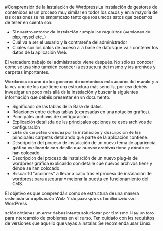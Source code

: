 #Comprensión de la Instalación de Wordpress
La instalación de gestores de contenidos es un proceso muy similar en todos los casos y en la mayoría de las ocasiones se ha simplificado tanto que los únicos datos que debemos de tener en cuenta son:

- Si nuestro entorno de instalación cumple los requisitos (versiones de php, mysql etc..)
- Cuál va a ser el usuario y la contraseña del administrador
- Cuáles son los datos de acceso a la base de datos que va a contener los datos de la aplicación Web.

El verdadero trabajo del administrador viene después. No sólo es conocer cómo se usa sino también conocer la estructura del mismo y los archivos  y carpetas importantes.

Wordpress es uno de los gestores de contenidos más usados del mundo y a la vez uno de los que tiene una estructura más sencilla, por eso debéis investigar un poco más allá de la instalación y buscar la siguientes información que debéis presentar en un documento.

- Significado de las tablas de la Base de datos.
- Relaciones entre dichas tablas (expresadas en una notación gráfica).
- Principales archivos de configuración.
- Explicación detallada de las principales opciones de esos archivos de configuración
- Lista de carpetas creadas por la instalación y descripción de las principales carpetas detallando qué parte de la aplicación contiene.
- Descripción del proceso de instalación de un nuevo tema de apariencia gráfica explicando con detalle que nuevos archivos tiene y dónde se han colocado.
- Descripción del proceso de instalación de un nuevo plug-in de wordpress gráfica explicando con detalle que nuevos archivos tiene y dónde se han colocado.
- Buscar 10 "acciones" a llevar a cabo tras el proceso de instalación de wordpress para asegurar y mejorar la puesta en funcionamiento del CMS.

El objetivo es que comprendáis como se estructura de una manera ordenada una aplicación Web. Y de paso que os familiariceis con WordPress

ación obtienes un error debes intenta solucionar por tí mismo. Hay un foro para intercambio de problemas en el curso. Ten cuidado con los requisitos de versiones que aquello que vayas a instalar. Se recomienda usar Linux.
